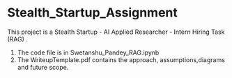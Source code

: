 # Stealth_Startup_Assignment
This project is a Stealth Startup - AI Applied Researcher - Intern Hiring Task (RAG) . 
1. The code file is in Swetanshu_Pandey_RAG.ipynb
2. The WriteupTemplate.pdf contains the approach, assumptions,diagrams and future scope.


